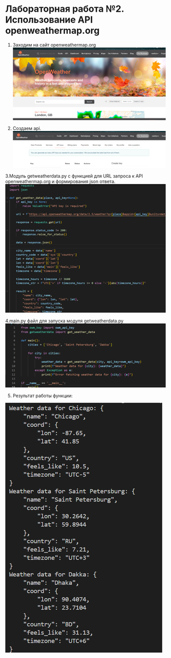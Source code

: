 # Лабораторная работа №2.  Использование API openweathermap.org

1. Заходим на сайт openweathermap.org
![image1](https://github.com/vasiliza2/proga_5_LR2/blob/9234791e352b3509b5c99b88d220b69abbd40f7b/image.png)

3. Создаем api.
 ![image2](https://github.com/vasiliza2/proga_5_LR2/blob/1bac97abc92f0b750610e83347b1e17da8bb9606/image2.png)

3.Модуль getweatherdata.py с функцией для URL запроса к API
openweathermap.org и формирования json ответа.
![image3](https://github.com/vasiliza2/proga_5_LR2/blob/1bac97abc92f0b750610e83347b1e17da8bb9606/image3.png)

4.main.py файл для запуска модуля getweatherdata.py
![image4](https://github.com/vasiliza2/proga_5_LR2/blob/1bac97abc92f0b750610e83347b1e17da8bb9606/image4.png)

5. Результат работы функции:
   
![image5](https://github.com/vasiliza2/proga_5_LR2/blob/1bac97abc92f0b750610e83347b1e17da8bb9606/image5.png)
